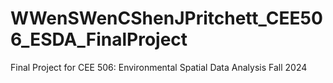 # WWenSWenCShenJPritchett_CEE506_ESDA_FinalProject
Final Project for CEE 506: Environmental Spatial Data Analysis Fall 2024 
